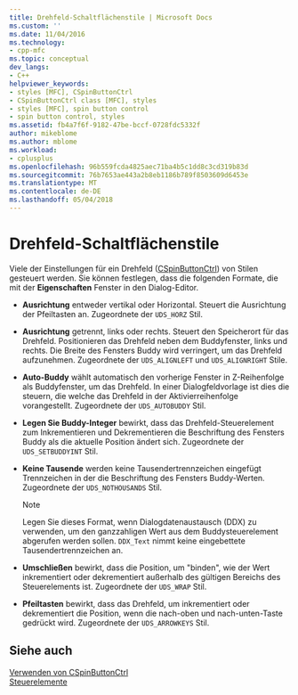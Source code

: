 ```yaml
---
title: Drehfeld-Schaltflächenstile | Microsoft Docs
ms.custom: ''
ms.date: 11/04/2016
ms.technology:
- cpp-mfc
ms.topic: conceptual
dev_langs:
- C++
helpviewer_keywords:
- styles [MFC], CSpinButtonCtrl
- CSpinButtonCtrl class [MFC], styles
- styles [MFC], spin button control
- spin button control, styles
ms.assetid: fb4a7f6f-9182-47be-bccf-0728fdc5332f
author: mikeblome
ms.author: mblome
ms.workload:
- cplusplus
ms.openlocfilehash: 96b559fcda4825aec71ba4b5c1dd8c3cd319b83d
ms.sourcegitcommit: 76b7653ae443a2b8eb1186b789f8503609d6453e
ms.translationtype: MT
ms.contentlocale: de-DE
ms.lasthandoff: 05/04/2018
---
```

# <a name="spin-button-styles"></a>Drehfeld-Schaltflächenstile
Viele der Einstellungen für ein Drehfeld ([CSpinButtonCtrl](../mfc/reference/cspinbuttonctrl-class.md)) von Stilen gesteuert werden. Sie können festlegen, dass die folgenden Formate, die mit der **Eigenschaften** Fenster in den Dialog-Editor.  
  
-   **Ausrichtung** entweder vertikal oder Horizontal. Steuert die Ausrichtung der Pfeiltasten an. Zugeordnete der `UDS_HORZ` Stil.  
  
-   **Ausrichtung** getrennt, links oder rechts. Steuert den Speicherort für das Drehfeld. Positionieren das Drehfeld neben dem Buddyfenster, links und rechts. Die Breite des Fensters Buddy wird verringert, um das Drehfeld aufzunehmen. Zugeordnete der `UDS_ALIGNLEFT` und `UDS_ALIGNRIGHT` Stile.  
  
-   **Auto-Buddy** wählt automatisch den vorherige Fenster in Z-Reihenfolge als Buddyfenster, um das Drehfeld. In einer Dialogfeldvorlage ist dies die steuern, die welche das Drehfeld in der Aktivierreihenfolge vorangestellt. Zugeordnete der `UDS_AUTOBUDDY` Stil.  
  
-   **Legen Sie Buddy-Integer** bewirkt, dass das Drehfeld-Steuerelement zum Inkrementieren und Dekrementieren die Beschriftung des Fensters Buddy als die aktuelle Position ändert sich. Zugeordnete der `UDS_SETBUDDYINT` Stil.  
  
-   **Keine Tausende** werden keine Tausendertrennzeichen eingefügt Trennzeichen in der die Beschriftung des Fensters Buddy-Werten. Zugeordnete der `UDS_NOTHOUSANDS` Stil.  
  
    > [!NOTE]
    >  Legen Sie dieses Format, wenn Dialogdatenaustausch (DDX) zu verwenden, um den ganzzahligen Wert aus dem Buddysteuerelement abgerufen werden sollen. `DDX_Text` nimmt keine eingebettete Tausendertrennzeichen an.  
  
-   **Umschließen** bewirkt, dass die Position, um "binden", wie der Wert inkrementiert oder dekrementiert außerhalb des gültigen Bereichs des Steuerelements ist. Zugeordnete der `UDS_WRAP` Stil.  
  
-   **Pfeiltasten** bewirkt, dass das Drehfeld, um inkrementiert oder dekrementiert die Position, wenn die nach-oben und nach-unten-Taste gedrückt wird. Zugeordnete der `UDS_ARROWKEYS` Stil.  
  
## <a name="see-also"></a>Siehe auch  
 [Verwenden von CSpinButtonCtrl](../mfc/using-cspinbuttonctrl.md)   
 [Steuerelemente](../mfc/controls-mfc.md)

